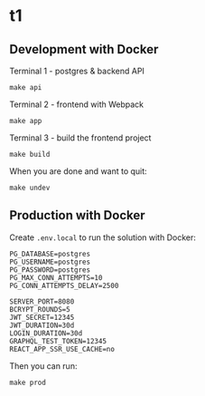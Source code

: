 # t1

## Development with Docker

Terminal 1 - postgres & backend API

    make api

Terminal 2 - frontend with Webpack

    make app

Terminal 3 - build the frontend project

    make build

When you are done and want to quit:

    make undev

## Production with Docker

Create `.env.local` to run the solution with Docker:

    PG_DATABASE=postgres
    PG_USERNAME=postgres
    PG_PASSWORD=postgres
    PG_MAX_CONN_ATTEMPTS=10
    PG_CONN_ATTEMPTS_DELAY=2500

    SERVER_PORT=8080
    BCRYPT_ROUNDS=5
    JWT_SECRET=12345
    JWT_DURATION=30d
    LOGIN_DURATION=30d
    GRAPHQL_TEST_TOKEN=12345
    REACT_APP_SSR_USE_CACHE=no

Then you can run:

    make prod

